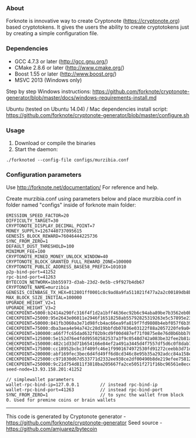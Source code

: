 ### About
Forknote is innovative way to create Cryptonote (https://cryptonote.org) based cryptotokens. It gives the users the ability to create cryptotokens just by creating a simple configuration file.

### Dependencies
* GCC 4.7.3 or later     (http://gcc.gnu.org/)
* CMake 2.8.6 or later   (http://www.cmake.org/)
* Boost 1.55 or later    (http://www.boost.org/)
* MSVC 2013 (Windows only)

Step by step Windows instructions:
https://github.com/forknote/cryptonote-generator/blob/master/docs/windows-requirements-install.md

Ubuntu (tested on Ubuntu 14.04) / Mac dependencies install script:
https://github.com/forknote/cryptonote-generator/blob/master/configure.sh


### Usage
1. Download or compile the binaries
2. Start the daemon:
```
./forknoted --config-file configs/murzibia.conf
```

### Configuration parameters
Use http://forknote.net/documentation/ For reference and help.

Create murzibia.conf using parameters below and place murzibia.conf in folder named "configs" inside of forknote main folder:
```
EMISSION_SPEED_FACTOR=20
DIFFICULTY_TARGET=30
CRYPTONOTE_DISPLAY_DECIMAL_POINT=7
MONEY_SUPPLY=1267440737095615
GENESIS_BLOCK_REWARD=76046444225736
SYNC_FROM_ZERO=1
DEFAULT_DUST_THRESHOLD=100
MINIMUM_FEE=100
CRYPTONOTE_MINED_MONEY_UNLOCK_WINDOW=40
CRYPTONOTE_BLOCK_GRANTED_FULL_REWARD_ZONE=100000
CRYPTONOTE_PUBLIC_ADDRESS_BASE58_PREFIX=101010
p2p-bind-port=41252
rpc-bind-port=41263
BYTECOIN_NETWORK=1bb55973-d3ab-23d2-0e5b-c9f927b4db67
CRYPTONOTE_NAME=murzibia
GENESIS_COINBASE_TX_HEX=012801ff0001c8c9ad8a9fa511021f477a2a2c00189db8be36429c740c1f2629e90efb5fa3ba1eb497a5497b6bb221013be12ee9730901610f1a5b1ed34032dcc5886007b16cdcb165424ae2f309f26c
MAX_BLOCK_SIZE_INITIAL=100000
UPGRADE_HEIGHT_V2=1
UPGRADE_HEIGHT_V3=2
CHECKPOINT=5000:b2414a290fc316f4f1d2a1bff4636ec92b6c94aba89be7b3562eb0b5cc5a39d1
CHECKPOINT=25000:95e2643e06011e2946f16518258ab55792825319263e5c57895e23ea9cde49d6
CHECKPOINT=50000:841fb3060a3e71d98fcb4ac66ea9fa819f7fd9808b4ebf057f6b39943f575dff
CHECKPOINT=75000:dba3aea4e94a742c28d19bbfdb07836e03122f88a2057220fe9a04402b6616a5
CHECKPOINT=100000:a66f7fc65dad632f02b9cd9f00d487ef71f0875e8e76d0b6bbb78a7fb3b58c86
CHECKPOINT=125000:5e152d76e4fdd95502582537a3f9c0548d742a083be32fee2b81a509c0533b76
CHECKPOINT=150000:482c1d33d71b654166e84ef2a491a3445d4f7557df5d6c0f8dab71d053deac63
CHECKPOINT=175000:cc18952bcbc3f409fc46e1f9901674972530fd91272ceebb3d71d0138ae94288
CHECKPOINT=200000:abf169fec3bec6d4fd49ff6d8cd346c8e95b35a292adcc84a158e742743aaa23
CHECKPOINT=225000:c971030d67d533771d2332ee938ce2df00490b8de219efee758128c5bd1f8783
CHECKPOINT=250000:9c21d754d811f3818ba205667fa2ce5051f271f16bc96561e8ececad861e6cdd
seed-node=13.93.158.201:41252

// simplewallet parameters
wallet-rpc-bind-ip=127.0.0.1        // instead rpc-bind-ip
wallet-rpc-bind-port=41263          // instead rpc-bind-port
SYNC_FROM_ZERO=1                    // to sync the wallet from block 0. Used for premine coins or brain wallets
```

---
This code is generated by Cryptonote generator - https://github.com/forknote/cryptonote-generator
Seed source - https://github.com/amjuarez/bytecoin
